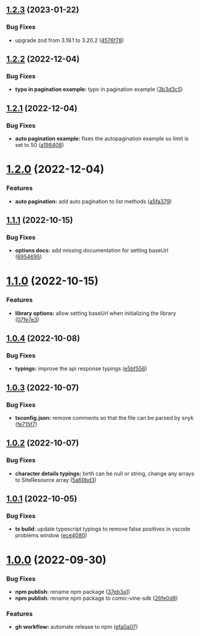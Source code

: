 ## [1.2.3](https://github.com/AllyMurray/comic-vine/compare/v1.2.2...v1.2.3) (2023-01-22)

### Bug Fixes

- upgrade zod from 3.19.1 to 3.20.2 ([4576f78](https://github.com/AllyMurray/comic-vine/commit/4576f78a34a5470274da2d384814bf8f85e977fe))

## [1.2.2](https://github.com/AllyMurray/comic-vine/compare/v1.2.1...v1.2.2) (2022-12-04)

### Bug Fixes

- **typo in pagination example:** typo in pagination example ([3b3d3c5](https://github.com/AllyMurray/comic-vine/commit/3b3d3c5b30ce42672767f1a17d78b792a6dc3a0f))

## [1.2.1](https://github.com/AllyMurray/comic-vine/compare/v1.2.0...v1.2.1) (2022-12-04)

### Bug Fixes

- **auto pagination example:** fixes the autopagination example so limit is set to 50 ([a198408](https://github.com/AllyMurray/comic-vine/commit/a19840857a67c71f8cd671f47335b8c7a6f28f4d))

# [1.2.0](https://github.com/AllyMurray/comic-vine/compare/v1.1.1...v1.2.0) (2022-12-04)

### Features

- **auto pagination:** add auto pagination to list methods ([a5fa379](https://github.com/AllyMurray/comic-vine/commit/a5fa379e9cc267552741aa5f82c06b8242f55856))

## [1.1.1](https://github.com/AllyMurray/comic-vine/compare/v1.1.0...v1.1.1) (2022-10-15)

### Bug Fixes

- **options docs:** add missing documentation for setting baseUrl ([6954695](https://github.com/AllyMurray/comic-vine/commit/6954695b6d3322fde38258fcc1f50fc6a83aa72e))

# [1.1.0](https://github.com/AllyMurray/comic-vine/compare/v1.0.4...v1.1.0) (2022-10-15)

### Features

- **library options:** allow setting baseUrl when initializing the library ([07fe7e3](https://github.com/AllyMurray/comic-vine/commit/07fe7e3905bea006b8a15dc0b545a0ae1f53f084))

## [1.0.4](https://github.com/AllyMurray/comic-vine/compare/v1.0.3...v1.0.4) (2022-10-08)

### Bug Fixes

- **typings:** improve the api response typings ([e5bf556](https://github.com/AllyMurray/comic-vine/commit/e5bf5561149e1cff6e0c538dacf3c8fc71b6c935))

## [1.0.3](https://github.com/AllyMurray/comic-vine/compare/v1.0.2...v1.0.3) (2022-10-07)

### Bug Fixes

- **tsconfig.json:** remove comments so that the file can be parsed by snyk ([fe715f7](https://github.com/AllyMurray/comic-vine/commit/fe715f72840bce8247c0550c21fa45d555b7990f))

## [1.0.2](https://github.com/AllyMurray/comic-vine/compare/v1.0.1...v1.0.2) (2022-10-07)

### Bug Fixes

- **character details typings:** birth can be null or string, change any arrays to SiteResource array ([5a69bd3](https://github.com/AllyMurray/comic-vine/commit/5a69bd3b6394b2a389cdf7c5b9b4713350788fb8))

## [1.0.1](https://github.com/AllyMurray/comic-vine/compare/v1.0.0...v1.0.1) (2022-10-05)

### Bug Fixes

- **ts build:** update typescript typings to remove false positives in vscode problems window ([ece4080](https://github.com/AllyMurray/comic-vine/commit/ece4080370be2635712b1978f2e6d7f6c88ddc40))

# [1.0.0](https://github.com/AllyMurray/comic-vine/compare/efa0a077ec5104451fc33ab773d888bb79f6438f...v1.0.0) (2022-09-30)

### Bug Fixes

- **npm publish:** rename npm package ([37eb3a1](https://github.com/AllyMurray/comic-vine/commit/37eb3a17b9b8cd1c58e09b2efcb1380e10124d14))
- **npm publish:** rename npm package to comic-vine-sdk ([26fe0d8](https://github.com/AllyMurray/comic-vine/commit/26fe0d8321c7ed4df57664e5006a798e296b17dc))

### Features

- **gh workflow:** automate release to npm ([efa0a07](https://github.com/AllyMurray/comic-vine/commit/efa0a077ec5104451fc33ab773d888bb79f6438f))
